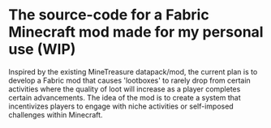 # The source-code for a Fabric Minecraft mod made for my personal use (WIP)

Inspired by the existing MineTreasure datapack/mod, the current plan is to develop a Fabric mod that causes 'lootboxes' to rarely drop from certain activities where the quality of loot will increase as a player completes certain advancements. The idea of the mod is to create a system that incentivizes players to engage with niche activities or self-imposed challenges within Minecraft.
